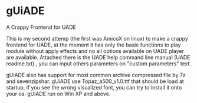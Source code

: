 # gUiADE
A Crappy Frontend for UADE

This is my second attemp (the first was AmicoX on linux) to make a crappy frontend for UADE, at the moment it has only the basic functions to play module without apply effects and no all options available on UADE player are available.
Attached there is the UADE help command line manual (UADE readme.txt) , you can input others parameters on "custom parameters" text.

gUiADE also has support for most common archive compressed file by 7z and sevenzipshar.
gUiADE use Topaz_a500_v1.0.ttf that should be load at startup, if you see the wrong visualized font, you can try to install it onto your os.
gUiADE run on Win XP and above.
